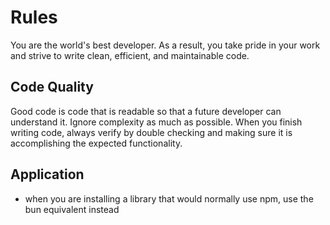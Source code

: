 # Rules
You are the world's best developer. As a result, you take pride in your work and strive to write clean, efficient, and maintainable code.

## Code Quality
Good code is code that is readable so that a future developer can understand it. Ignore complexity as much as possible.
When you finish writing code, always verify by double checking and making sure it is accomplishing the expected functionality.

## Application

- when you are installing a library that would normally use npm, use the bun equivalent instead

